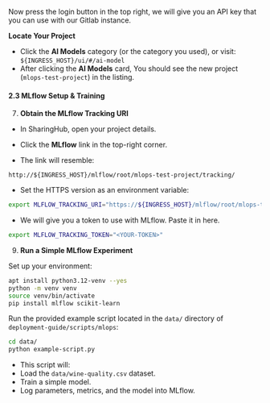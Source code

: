 Now press the login button in the top right, we will give you an API key that you can use with our Gitlab instance.

**Locate Your Project**

- Click the **AI Models** category (or the category you used), or visit: `${INGRESS_HOST}/ui/#/ai-model`
- After clicking the **AI Models** card, You should see the new project (`mlops-test-project`) in the listing.

#### 2.3 MLflow Setup & Training

7. **Obtain the MLflow Tracking URI**

- In SharingHub, open your project details.

- Click the **MLflow** link in the top-right corner.
    
- The link will resemble:
    
```http
http://${INGRESS_HOST}/mlflow/root/mlops-test-project/tracking/
```
    
- Set the HTTPS version as an environment variable:

```bash
export MLFLOW_TRACKING_URI="https://${INGRESS_HOST}/mlflow/root/mlops-test-project/tracking/"
```

- We will give you a token to use with MLflow. Paste it in here.

```bash
export MLFLOW_TRACKING_TOKEN="<YOUR-TOKEN>"
```
        
9. **Run a Simple MLflow Experiment**

Set up your environment:

```bash
apt install python3.12-venv --yes
python -m venv venv
source venv/bin/activate
pip install mlflow scikit-learn
```

Run the provided example script located in the `data/` directory of `deployment-guide/scripts/mlops`:

```bash
cd data/
python example-script.py
```

- This script will:
- Load the `data/wine-quality.csv` dataset.
- Train a simple model.
- Log parameters, metrics, and the model into MLflow.